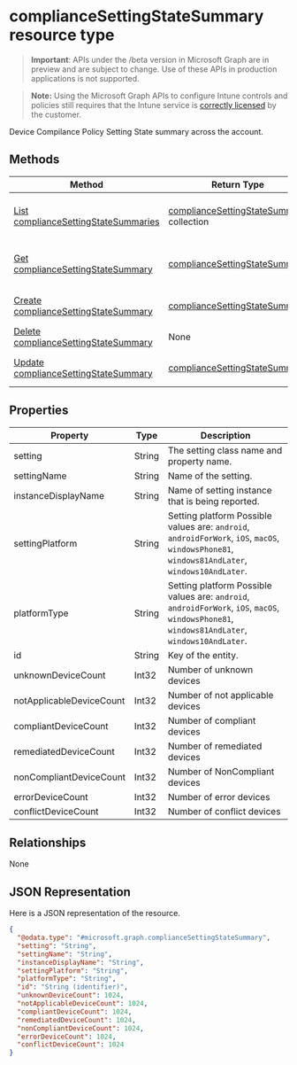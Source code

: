 ﻿# complianceSettingStateSummary resource type

> **Important**: APIs under the /beta version in Microsoft Graph are in preview and are subject to change. Use of these APIs in production applications is not supported.

> **Note:** Using the Microsoft Graph APIs to configure Intune controls and policies still requires that the Intune service is [correctly licensed](https://go.microsoft.com/fwlink/?linkid=839381) by the customer.

Device Compilance Policy Setting State summary across the account.
## Methods
|Method|Return Type|Description|
|---|---|---|
|[List complianceSettingStateSummaries](../api/intune_deviceconfig_compliancesettingstatesummary_list.md)|[complianceSettingStateSummary](../resources/intune_deviceconfig_compliancesettingstatesummary.md) collection|List properties and relationships of the [complianceSettingStateSummary](../resources/intune_deviceconfig_compliancesettingstatesummary.md) objects.|
|[Get complianceSettingStateSummary](../api/intune_deviceconfig_compliancesettingstatesummary_get.md)|[complianceSettingStateSummary](../resources/intune_deviceconfig_compliancesettingstatesummary.md)|Read properties and relationships of the [complianceSettingStateSummary](../resources/intune_deviceconfig_compliancesettingstatesummary.md) object.|
|[Create complianceSettingStateSummary](../api/intune_deviceconfig_compliancesettingstatesummary_create.md)|[complianceSettingStateSummary](../resources/intune_deviceconfig_compliancesettingstatesummary.md)|Create a new [complianceSettingStateSummary](../resources/intune_deviceconfig_compliancesettingstatesummary.md) object.|
|[Delete complianceSettingStateSummary](../api/intune_deviceconfig_compliancesettingstatesummary_delete.md)|None|Deletes a [complianceSettingStateSummary](../resources/intune_deviceconfig_compliancesettingstatesummary.md).|
|[Update complianceSettingStateSummary](../api/intune_deviceconfig_compliancesettingstatesummary_update.md)|[complianceSettingStateSummary](../resources/intune_deviceconfig_compliancesettingstatesummary.md)|Update the properties of a [complianceSettingStateSummary](../resources/intune_deviceconfig_compliancesettingstatesummary.md) object.|

## Properties
|Property|Type|Description|
|---|---|---|
|setting|String|The setting class name and property name.|
|settingName|String|Name of the setting.|
|instanceDisplayName|String|Name of setting instance that is being reported.|
|settingPlatform|String|Setting platform Possible values are: `android`, `androidForWork`, `iOS`, `macOS`, `windowsPhone81`, `windows81AndLater`, `windows10AndLater`.|
|platformType|String|Setting platform Possible values are: `android`, `androidForWork`, `iOS`, `macOS`, `windowsPhone81`, `windows81AndLater`, `windows10AndLater`.|
|id|String|Key of the entity.|
|unknownDeviceCount|Int32|Number of unknown devices|
|notApplicableDeviceCount|Int32|Number of not applicable devices|
|compliantDeviceCount|Int32|Number of compliant devices|
|remediatedDeviceCount|Int32|Number of remediated devices|
|nonCompliantDeviceCount|Int32|Number of NonCompliant devices|
|errorDeviceCount|Int32|Number of error devices|
|conflictDeviceCount|Int32|Number of conflict devices|

## Relationships
None
## JSON Representation
Here is a JSON representation of the resource.
<!-- {
  "blockType": "resource",
  "keyProperty": "id",
  "@odata.type": "microsoft.graph.complianceSettingStateSummary"
}
-->
```json
{
  "@odata.type": "#microsoft.graph.complianceSettingStateSummary",
  "setting": "String",
  "settingName": "String",
  "instanceDisplayName": "String",
  "settingPlatform": "String",
  "platformType": "String",
  "id": "String (identifier)",
  "unknownDeviceCount": 1024,
  "notApplicableDeviceCount": 1024,
  "compliantDeviceCount": 1024,
  "remediatedDeviceCount": 1024,
  "nonCompliantDeviceCount": 1024,
  "errorDeviceCount": 1024,
  "conflictDeviceCount": 1024
}
```



